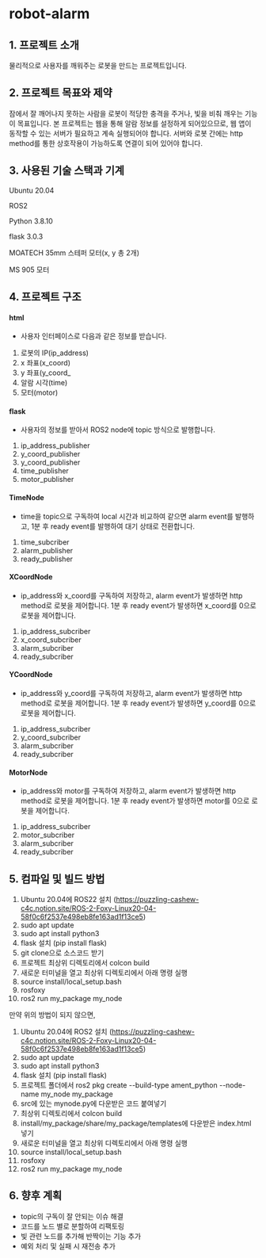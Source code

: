# robot-alarm

## 1. 프로젝트 소개
  물리적으로 사용자를 깨워주는 로봇을 만드는 프로젝트입니다.

## 2. 프로젝트 목표와 제약
  잠에서 잘 깨어나지 못하는 사람을 로봇이 적당한 충격을 주거나, 빛을 비춰 깨우는 기능이 목표입니다.
본 프로젝트는 웹을 통해 알람 정보를 설정하게 되어있으므로, 웹 앱이 동작할 수 있는 서버가 필요하고 계속 실행되어야 합니다.
서버와 로봇 간에는 http method를 통한 상호작용이 가능하도록 연결이 되어 있어야 합니다.

## 3. 사용된 기술 스택과 기계

   Ubuntu 20.04

   ROS2
   
   Python 3.8.10

   flask 3.0.3

   MOATECH 35mm 스테퍼 모터(x, y 총 2개)

   MS 905 모터
   
## 4. 프로젝트 구조
   
   #### html
- 사용자 인터페이스로 다음과 같은 정보를 받습니다.
1. 로봇의 IP(ip_address)
2. x 좌표(x_coord)
3. y 좌표(y_coord_
4. 알람 시각(time)
5. 모터(motor)
  
  #### flask
- 사용자의 정보를 받아서 ROS2 node에 topic 방식으로 발행합니다.
1. ip_address_publisher
2. y_coord_publisher
3. y_coord_publisher
4. time_publisher
5. motor_publisher

  #### TimeNode
- time을 topic으로 구독하여 local 시간과 비교하여 같으면 alarm event를 발행하고,
1분 후 ready event를 발행하여 대기 상태로 전환합니다.
1. time_subcriber
2. alarm_publisher
3. ready_publisher

  #### XCoordNode
- ip_address와 x_coord를 구독하여 저장하고, alarm event가 발생하면 http method로 로봇을 제어합니다.
1분 후 ready event가 발생하면 x_coord를 0으로 로봇을 제어합니다.
1. ip_address_subcriber
2. x_coord_subcriber
3. alarm_subcriber
4. ready_subcriber
    
  #### YCoordNode
- ip_address와 y_coord를 구독하여 저장하고, alarm event가 발생하면 http method로 로봇을 제어합니다.
1분 후 ready event가 발생하면 y_coord를 0으로 로봇을 제어합니다.
1. ip_address_subcriber
2. y_coord_subcriber
3. alarm_subcriber
4. ready_subcriber
  
  #### MotorNode
- ip_address와 motor를 구독하여 저장하고, alarm event가 발생하면 http method로 로봇을 제어합니다.
1분 후 ready event가 발생하면 motor를 0으로 로봇을 제어합니다.
1. ip_address_subcriber
2. motor_subcriber
3. alarm_subcriber
4. ready_subcriber

## 5. 컴파일 및 빌드 방법
1. Ubuntu 20.04에 ROS22 설치 (https://puzzling-cashew-c4c.notion.site/ROS-2-Foxy-Linux20-04-58f0c6f2537e498eb8fe163ad1f13ce5)
2. sudo apt update
3. sudo apt install python3
3. flask 설치 (pip install flask)
4. git clone으로 소스코드 받기
5. 프로젝트 최상위 디렉토리에서 colcon build
6. 새로운 터미널을 열고 최상위 디렉토리에서 아래 명령 실행
7. source install/local_setup.bash
8. rosfoxy
9. ros2 run my_package my_node

만약 위의 방법이 되지 않으면,
1. Ubuntu 20.04에 ROS2 설치 (https://puzzling-cashew-c4c.notion.site/ROS-2-Foxy-Linux20-04-58f0c6f2537e498eb8fe163ad1f13ce5)
2. sudo apt update
3. sudo apt install python3
4. flask 설치 (pip install flask)
5. 프로젝트 폴더에서 ros2 pkg create --build-type ament_python --node-name my_node my_package
6. src에 있는 mynode.py에 다운받은 코드 붙여넣기
7. 최상위 디렉토리에서 colcon build
8. install/my_package/share/my_package/templates에 다운받은 index.html 넣기
9. 새로운 터미널을 열고 최상위 디렉토리에서 아래 명령 실행
10. source install/local_setup.bash
11. rosfoxy
12. ros2 run my_package my_node
   
## 6. 향후 계획
- topic의 구독이 잘 안되는 이슈 해결
- 코드를 노드 별로 분할하여 리팩토링
- 빛 관련 노드를 추가해 반짝이는 기능 추가
- 예외 처리 및 실패 시 재전송 추가
